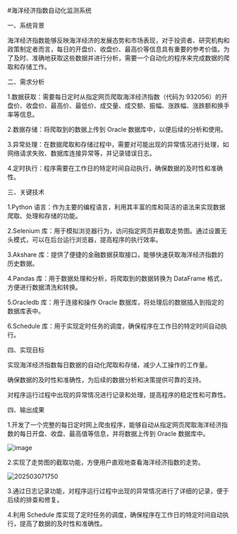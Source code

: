 #海洋经济指数自动化监测系统

一、系统背景

海洋经济指数能够反映海洋经济的发展态势和市场表现，对于投资者、研究机构和政策制定者而言，每日的开盘价、收盘价、最高价等信息具有重要的参考价值。为了及时、准确地获取这些数据并进行分析，需要一个自动化的程序来完成数据的爬取和存储工作。

二、需求分析

1.数据获取：需要每日定时从指定网页爬取海洋经济指数（代码为 932056）的开盘价、收盘价、最高价、最低价、成交量、成交额、振幅、涨跌幅、涨跌额和换手率等信息。

2.数据存储：将爬取到的数据上传到 Oracle 数据库中，以便后续的分析和使用。

3.异常处理：在数据爬取和存储过程中，需要对可能出现的异常情况进行处理，如网络请求失败、数据库连接异常等，并记录错误日志。

4.定时执行：程序需要在工作日的特定时间自动执行，确保数据的及时性和准确性。

三、关键技术

1.Python 语言：作为主要的编程语言，利用其丰富的库和简洁的语法来实现数据爬取、处理和存储的功能。

2.Selenium 库：用于模拟浏览器行为，访问指定网页并截取走势图。通过设置无头模式，可以在后台运行浏览器，提高程序的执行效率。

3.Akshare 库：提供了便捷的金融数据获取接口，能够快速获取海洋经济指数的历史数据。

4.Pandas 库：用于数据处理和分析，将爬取到的数据转换为 DataFrame 格式，方便进行数据清洗和转换。

5.Oracledb 库：用于连接和操作 Oracle 数据库，将处理后的数据插入到指定的数据库表中。

6.Schedule 库：用于实现定时任务的调度，确保程序在工作日的特定时间自动执行。

四、实现目标

实现海洋经济指数每日数据的自动化爬取和存储，减少人工操作的工作量。

确保数据的及时性和准确性，为后续的数据分析和决策提供可靠的支持。

对程序运行过程中出现的异常情况进行记录和处理，提高程序的稳定性和可靠性。

四、输出成果

1.开发了一个完整的每日定时网上爬虫程序，能够自动从指定网页爬取海洋经济指数的每日开盘、收盘、最高值等信息，并将数据上传到 Oracle 数据库中。

![image](https://github.com/user-attachments/assets/01f501c9-2616-4b26-be38-28d21ecc22e6)

2.实现了走势图的截取功能，方便用户直观地查看海洋经济指数的走势。

![202503071750](https://github.com/user-attachments/assets/96534754-2c79-41b1-95ca-e88407bfcf02)

3.通过日志记录功能，对程序运行过程中出现的异常情况进行了详细的记录，便于后续的排查和修复。

4.利用 Schedule 库实现了定时任务的调度，确保程序在工作日的特定时间自动执行，提高了数据的及时性和准确性。

